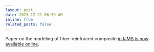 ```yaml
---
layout: post
date: 2023-12-21 08:59 AM
inline: true
related_posts: false
---
```


Paper on the modeling of fiber-reinforced composite [in IJMS is now available online](https://doi.org/10.1016/j.ijmecsci.2023.108919).